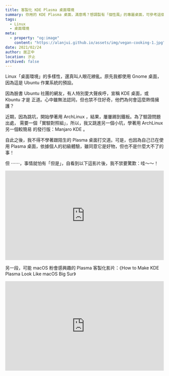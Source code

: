 ```yaml
---
title: 客製化 KDE Plasma 桌面環境
summary: 你用的 KDE Plasma 桌面，滿意嗎？想調製有「個性風」的專屬桌面，可參考這個教學影片。
tags:
  - Linux
  - 桌面環境
meta:
  - property: "og:image"
    content: "https://alanjui.github.io/assets/img/vegan-cooking-1.jpg"
date: 2021/02/24
author: 居正中
location: 汐止
archived: false
---
```


Linux「桌面環境」的多樣性，還真叫人眼花繚亂。原先我都使用 Gnome 桌面，因為這是
Ubuntu 作業系統的預設。

因為臉書 Ubuntu 社團的網友，有人特別愛大聲疾呼，宣稱 KDE 桌面，或 Kbuntu 才是
正道。心中雖無法認同，但也禁不住好奇，他們為何會這麼熱情擁護？

近期，因為跳坑，開始學著用 ArchLinux ，結果，屢屢踢到鐵板。為了驗證問題出處，
需要一個「實驗對照組」，所以，我又跳進另一個小坑，學著用 ArchLinux 另一個較簡易
的發行版：Manjaro KDE 。

自此之後，我不得不學著跟陌生的 Plasma 桌面打交道。可是，也因為自己已在使用
Plasma 桌面，依據個人的初級體驗，雖同意它是好物，但也不是什麼大不了的事！

但 ⋯⋯，事情就怕有「但是」，自看到以下這影片後，我不禁要驚歎：哇～～！

<div style="position: relative;
            padding-bottom: 56.25%; /* 16:9 */
            height: 0;">
  <iframe style="position: absolute;
                 top: 0;
                 left: 0;
                 width: 100%;
                 height: 100%;"
    width="560" height="315" src="https://www.youtube.com/embed/exQh0_JKBJQ" frameborder="0" allow="accelerometer; autoplay; encrypted-media; gyroscope; picture-in-picture" allowfullscreen></iframe>
</div>

另一段，可能 macOS 粉會感興趣的 Plasma 客製化影片：《How to Make KDE Plasma Look Like macOS Big Sur》

<div style="position: relative;
            padding-bottom: 56.25%; /* 16:9 */
            height: 0;">
  <iframe style="position: absolute;
                 top: 0;
                 left: 0;
                 width: 100%;
                 height: 100%;"
    width="560" height="315" src="https://www.youtube.com/embed/DX_gQTQLUZc" frameborder="0" allow="accelerometer; autoplay; encrypted-media; gyroscope; picture-in-picture" allowfullscreen></iframe>
</div>
